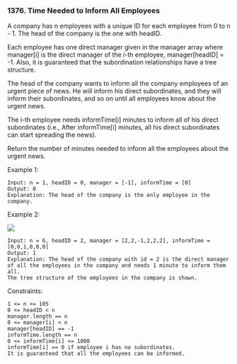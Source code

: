 ### 1376. Time Needed to Inform All Employees

A company has n employees with a unique ID for each employee from 0 to n - 1. The head of the company is the one with headID.

Each employee has one direct manager given in the manager array where manager[i] is the direct manager of the i-th employee, manager[headID] = -1. Also, it is guaranteed that the subordination relationships have a tree structure.

The head of the company wants to inform all the company employees of an urgent piece of news. He will inform his direct subordinates, and they will inform their subordinates, and so on until all employees know about the urgent news.

The i-th employee needs informTime[i] minutes to inform all of his direct subordinates (i.e., After informTime[i] minutes, all his direct subordinates can start spreading the news).

Return the number of minutes needed to inform all the employees about the urgent news.



Example 1:

    Input: n = 1, headID = 0, manager = [-1], informTime = [0]
    Output: 0
    Explanation: The head of the company is the only employee in the company.

Example 2:

![](https://assets.leetcode.com/uploads/2020/02/27/graph.png)

    Input: n = 6, headID = 2, manager = [2,2,-1,2,2,2], informTime = [0,0,1,0,0,0]
    Output: 1
    Explanation: The head of the company with id = 2 is the direct manager of all the employees in the company and needs 1 minute to inform them all.
    The tree structure of the employees in the company is shown.



Constraints:

    1 <= n <= 105
    0 <= headID < n
    manager.length == n
    0 <= manager[i] < n
    manager[headID] == -1
    informTime.length == n
    0 <= informTime[i] <= 1000
    informTime[i] == 0 if employee i has no subordinates.
    It is guaranteed that all the employees can be informed.
